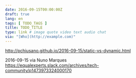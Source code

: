 ```yaml
---
date: 2016-09-15T00:00:00Z
draft: true
lang: en
tags: [ TODO_TAGS ]
title: TODO_TITLE
type: link # image quote video text audio chat
via: "[Who](http://example.com)"
---
```


<http://pchiusano.github.io/2016-09-15/static-vs-dynamic.html>

2016-09-15 via Nuno Marques
https://equalexperts.slack.com/archives/tech-community/p1473973324000170

